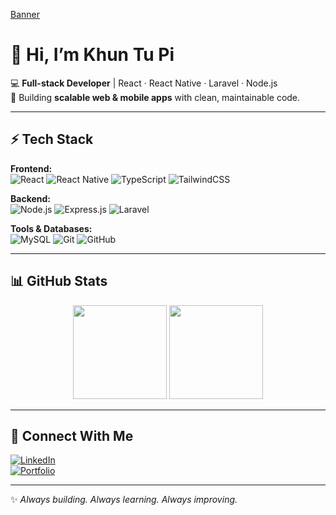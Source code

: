 <!-- Banner (upload your banner as banner.png in repo and uncomment below) -->
[Banner]([https://github.com/kyawhla-commit/kyawhla-commit/blob/main/banner.png](https://github.com/kyawhla-commit/kyawhla-commit/blob/main/YouTube%20Banner%20-%20Khun%20Tu%20Pi%20Full-stack%20Developer.png))

# 👋 Hi, I’m **Khun Tu Pi**  

💻 **Full-stack Developer** | React · React Native · Laravel · Node.js  
🚀 Building **scalable web & mobile apps** with clean, maintainable code.  

---

## ⚡ Tech Stack  

**Frontend:**  
![React](https://img.shields.io/badge/React-61DAFB?logo=react&logoColor=black&style=for-the-badge) 
![React Native](https://img.shields.io/badge/React_Native-61DAFB?logo=react&logoColor=black&style=for-the-badge) 
![TypeScript](https://img.shields.io/badge/TypeScript-3178C6?logo=typescript&logoColor=white&style=for-the-badge) 
![TailwindCSS](https://img.shields.io/badge/Tailwind_CSS-38B2AC?logo=tailwind-css&logoColor=white&style=for-the-badge)  

**Backend:**  
![Node.js](https://img.shields.io/badge/Node.js-339933?logo=node.js&logoColor=white&style=for-the-badge) 
![Express.js](https://img.shields.io/badge/Express.js-000000?logo=express&logoColor=white&style=for-the-badge) 
![Laravel](https://img.shields.io/badge/Laravel-FF2D20?logo=laravel&logoColor=white&style=for-the-badge)  

**Tools & Databases:**  
![MySQL](https://img.shields.io/badge/MySQL-4479A1?logo=mysql&logoColor=white&style=for-the-badge) 
![Git](https://img.shields.io/badge/Git-F05032?logo=git&logoColor=white&style=for-the-badge) 
![GitHub](https://img.shields.io/badge/GitHub-181717?logo=github&logoColor=white&style=for-the-badge)  

---

## 📊 GitHub Stats  

<p align="center">
  <img src="https://github-readme-stats.vercel.app/api?username=kyawhla-commit&show_icons=true&theme=radical" height="150" />
  <img src="https://github-readme-stats.vercel.app/api/top-langs/?username=kyawhla-commit&layout=compact&theme=radical" height="150" />
</p>

---

## 🤝 Connect With Me  

[![LinkedIn](https://img.shields.io/badge/LinkedIn-0A66C2?logo=linkedin&logoColor=white&style=for-the-badge)](https://linkedin.com)  
[![Portfolio](https://img.shields.io/badge/Portfolio-000000?logo=vercel&logoColor=white&style=for-the-badge)](#)  

---

✨ *Always building. Always learning. Always improving.*  
